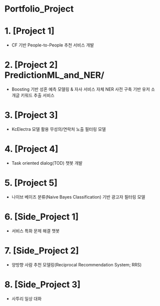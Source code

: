 # Portfolio_Project


# 1. [Project 1] 
  
  - CF 기반 People-to-People 추천 서비스 개발 

# 2. [Project 2] PredictionML_and_NER/
 
  - Boosting 기반 성혼 예측 모델링 & 자사 서비스 자체 NER 사전 구축 기반 유저 소개글 키워드 추출 서비스 

# 3. [Project 3] 

  -  KcElectra 모델 활용 무성의/연락처 노출 필터링 모델
  
# 4. [Project 4]

  - Task oriented dialog(TOD) 챗봇 개발
  

# 5. [Project 5]

  - 나이브 베이즈 분류(Naive Bayes Classification) 기반 광고자 필터링 모델
  
  
# 6. [Side_Project 1]

  - 서비스 특화 문제 해결 챗봇
  
  
# 7. [Side_Project 2]

  - 양방향 사람 추천 모델링(Reciprocal Recommendation System; RRS)


# 8. [Side_Project 3]

  - 사투리 일상 대화 
  
 
